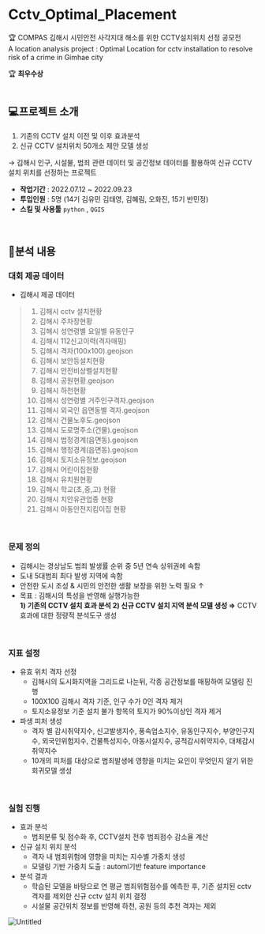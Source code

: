 # Cctv_Optimal_Placement
🏆 COMPAS 김해시 시민안전 사각지대 해소를 위한 CCTV설치위치 선정 공모전   
A location analysis project : Optimal Location for cctv installation to resolve risk of a crime in Gimhae city

🏆  **최우수상**   
<br>

## 💻프로젝트 소개
1) 기존의 CCTV 설치 이전 및 이후 효과분석
2) 신규 CCTV 설치위치 50개소 제안 모델 생성

→ 김해시 인구, 시설물, 범죄 관련 데이터 및 공간정보 데이터를 활용하여 신규 CCTV 설치 위치를 선정하는 프로젝트

- **작업기간** : 2022.07.12 ~ 2022.09.23
- **투입인원** : 5명 (14기 김유민 김태영, 김혜림, 오화진, 15기 반민정)
- **스킬 및 사용툴** `python` , `QGIS`

<br>

## 📑분석 내용
### 대회 제공 데이터
- 김해시 제공 데이터
> 1) 김해시 cctv 설치현황
> 2) 김해시 주차장현황
> 3) 김해시 성연령별 요일별 유동인구
> 4) 김해시 112신고이력(격자매핑)
> 5) 김해시 격자(100x100).geojson
> 6) 김해시 보안등설치현황
> 7) 김해시 안전비상벨설치현황
> 8) 김해시 공원현황.geojson
> 9) 김해시 하천현황
> 10) 김해시 성연령별 거주인구격자.geojson
> 11) 김해시 외국인 읍면동별 격자.geojson
> 12) 김해시 건물노후도.geojson
> 13) 김해시 도로명주소(건물).geojson
> 14) 김해시 법정경계(읍면동).geojson
> 15) 김해시 행정경계(읍면동).geojson
> 16) 김해시 토지소유정보.geojson
> 17) 김해시 어린이집현황
> 18) 김해시 유치원현황
> 19) 김해시 학교(초,중,고) 현황
> 20) 김해시 치안유관업종 현황
> 21) 김해시 아동안전지킴이집 현황

<br>

### 문제 정의

- 김해시는 경상남도 범죄 발생률 순위 중 5년 연속 상위권에 속함
- 도내 5대범죄 최다 발생 지역에 속함
- 안전한 도시 조성 & 시민의 안전한 생활 보장을 위한 노력 필요 ↑
- 목표 : 김해시의 특성을 반영해 실행가능한   
  **1) 기존의 CCTV 설치 효과 분석 2) 신규 CCTV 설치 지역 분석 모델 생성
  ⇒** CCTV효과에 대한 정량적 분석도구 생성

<br>

### 지표 설정

- 유효 위치 격자 선정
    - 김해시의 도시화지역을 그리드로 나눈뒤, 각종 공간정보를 매핑하여 모델링 진행
    - 100X100 김해시 격자 기준, 인구 수가 0인 격자 제거
    - 토지소유정보 기준 설치 불가 항목의 토지가 90%이상인 격자 제거
- 파생 피처 생성
    - 격자 별 감시취약지수, 신고발생지수, 풍속업소지수, 유동인구지수, 부양인구지수, 외국인위험지수, 건물특성지수, 아동시설지수, 공적감시취약지수, 대체감시취약지수
    - 10개의 피처를 대상으로 범죄발생에 영향을 미치는 요인이 무엇인지 알기 위한 회귀모델 생성

<br>

### 실험 진행

- 효과 분석
    - 범죄분류 및 점수화 후, CCTV설치 전후 범죄점수 감소율 계산
- 신규 설치 위치 분석
    - 격자 내 범죄위험에 영향을 미치는 지수별 가중치 생성
    - 모델링 기반 가중치 도출 : automl기반 feature importance
- 분석 결과 
   - 학습된 모델을 바탕으로 연 평균 범죄위험점수를 예측한 후, 기존 설치된 cctv격자를 제외한 신규 cctv 설치 위치 결정 
   - 시설물 공간위치 정보를 반영해 하천, 공원 등의 추천 격자는 제외

![Untitled](https://user-images.githubusercontent.com/90626970/225212266-786adde2-3e95-4a27-afa2-1c2bc5e6e7a5.png)



